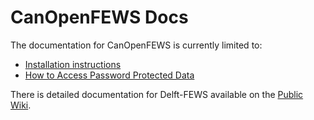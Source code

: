 # CanOpenFEWS Docs

The documentation for CanOpenFEWS is currently limited to:
- [Installation instructions](InstallationInstructions.md)
- [How to Access Password Protected Data](HowToAccessPasswordProtectedData.md)

There is detailed documentation for Delft-FEWS available on the [Public Wiki](https://publicwiki.deltares.nl/display/FEWSDOC/Home).

